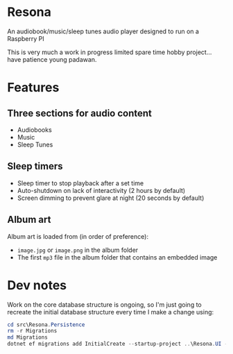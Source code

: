 # Resona
An audiobook/music/sleep tunes audio player designed to run on a Raspberry PI

This is very much a work in progress limited spare time hobby project... have patience young padawan. 

# Features

## Three sections for audio content

* Audiobooks
* Music
* Sleep Tunes

## Sleep timers

* Sleep timer to stop playback after a set time
* Auto-shutdown on lack of interactivity (2 hours by default)
* Screen dimming to prevent glare at night (20 seconds by default)

## Album art

Album art is loaded from (in order of preference):

* `image.jpg` or `image.png` in the album folder
* The first `mp3` file in the album folder that contains an embedded image

# Dev notes

Work on the core database structure is ongoing, so I'm just going to recreate the initial database structure every time I make a change using:

``` powershell
cd src\Resona.Persistence
rm -r Migrations
md Migrations
dotnet ef migrations add InitialCreate --startup-project ..\Resona.UI -o Migrations
```
